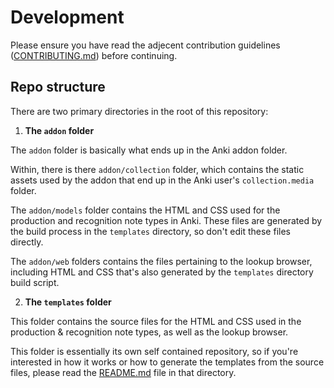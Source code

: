 # Development

Please ensure you have read the adjecent contribution guidelines ([CONTRIBUTING.md](CONTRIBUTING.md)) before continuing.

## Repo structure

There are two primary directories in the root of this repository:

1. **The `addon` folder**

The `addon` folder is basically what ends up in the Anki addon folder.

Within, there is there `addon/collection` folder, which contains the static assets used by the addon that end up in the Anki user's `collection.media` folder.

The `addon/models` folder contains the HTML and CSS used for the production and recognition note types in Anki. These files are generated by the build process in the `templates` directory, so don't edit these files directly.

The `addon/web` folders contains the files pertaining to the lookup browser, including HTML and CSS that's also generated by the `templates` directory build script.

2. **The `templates` folder**

This folder contains the source files for the HTML and CSS used in the production & recognition note types, as well as the lookup browser.

This folder is essentially its own self contained repository, so if you're interested in how it works or how to generate the templates from the source files, please read the [README.md](../templates/README.md) file in that directory.